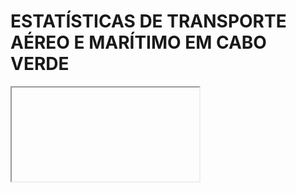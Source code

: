# ESTATÍSTICAS DE TRANSPORTE AÉREO E MARÍTIMO EM CABO VERDE

<Iframe
  data={{
    url: 'https://public.tableau.com/views/ESTATSTICASDETRANSPORTEAREOEMARTIMOEMCABOVERDE/Dashboard1?:showVizHome=no&:embed=true'
  }}
  style={{
    height: '100%',
    width: '100%'
  }}
/>